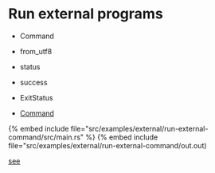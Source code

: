 # Run external programs


* Command
* from_utf8
* status
* success
* ExitStatus

* [Command](https://doc.rust-lang.org/std/process/struct.Command.html)

{% embed include file="src/examples/external/run-external-command/src/main.rs" %}
{% embed include file="src/examples/external/run-external-command/out.out)

[see](https://stackoverflow.com/questions/41034635/how-do-i-convert-between-string-str-vecu8-and-u8)


